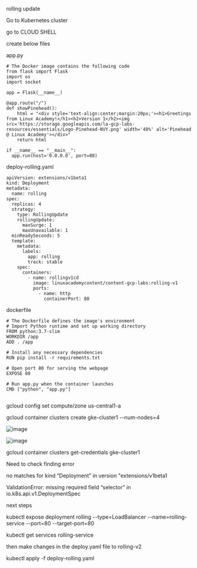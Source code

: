 

rolling update


Go to Kubernetes cluster



go to CLOUD SHELL



create below files 


app.py

```
# The Docker image contains the following code
from flask import Flask
import os
import socket

app = Flask(__name__)

@app.route("/")
def showPinehead():
    html = "<div style='text-align:center;margin:20px;'><h1>Greetings from Linux Academy!</h1><h2>Version 1</h2><img src='https://storage.googleapis.com/la-gcp-labs-resources/essentials/Logo-Pinehead-NVY.png' width='40%' alt='Pinehead @ Linux Academy'></div>"
    return html

if __name__ == "__main__":
  app.run(host='0.0.0.0', port=80)

```



deploy-rolling.yaml



```
apiVersion: extensions/v1beta1
kind: Deployment
metadata:
  name: rolling
spec:
  replicas: 4
  strategy:
    type: RollingUpdate
    rollingUpdate:
      maxSurge: 1
      maxUnavailable: 1
  minReadySeconds: 5
  template:
    metadata:
      labels:
        app: rolling
        track: stable
    spec:
      containers:
        - name: rollingv1cd 
          image: linuxacademycontent/content-gcp-labs:rolling-v1
          ports:
            - name: http
              containerPort: 80

```


dockerfile

```
# The Dockerfile defines the image's environment
# Import Python runtime and set up working directory
FROM python:3.7-slim
WORKDIR /app
ADD . /app

# Install any necessary dependencies
RUN pip install -r requirements.txt

# Open port 80 for serving the webpage
EXPOSE 80

# Run app.py when the container launches
CMD ["python", "app.py"]


```

gcloud config set compute/zone us-central1-a



gcloud container clusters create gke-cluster1 --num-nodes=4


![image](https://user-images.githubusercontent.com/33985509/103161808-a703e580-47e7-11eb-8dbc-1245918f228d.png)


![image](https://user-images.githubusercontent.com/33985509/103161834-22659700-47e8-11eb-9fad-0d5b24326a0c.png)


gcloud container clusters get-credentials gke-cluster1





Need to check finding error

no matches for kind “Deployment” in version "extensions/v1beta1

ValidationError: missing required field “selector” in io.k8s.api.v1.DeploymentSpec



next steps

kubectl expose deployment rolling --type=LoadBalancer --name=rolling-service --port=80 --target-port=80

kubectl get services rolling-service


then make changes in the deploy.yaml file to rolling-v2


kubectl apply -f deploy-rolling.yaml
